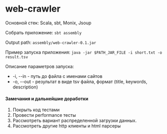 # web-crawler

Основной стек: Scala, sbt, Monix, Jsoup

Собрать приложение: `sbt assembly`

Output path: `assembly/web-crawler-0.1.jar`

Пример запуска приложения: 
`java -jar $PATH_JAR_FILE -i short.txt -o result.tsv`

Описание параметров запуска:

- -i, --in - путь до файла с именами сайтов
- -o, --out - результат в виде tsv файла, формат (title, keywords, description)

#### Замечания и дальнейшие доработки

1. Покрыть код тестами
2. Провести performance тесты 
3. Рассмотреть вариант распределенной загрузки данных.
4. Рассмотреть другие http клиенты и html парсеры
